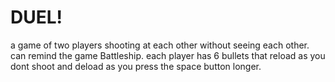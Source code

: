 # DUEL!
a game of two players shooting at each other without seeing each other.
can remind the game Battleship.
each player has 6 bullets that reload as you dont shoot and deload as you press the space button longer.
